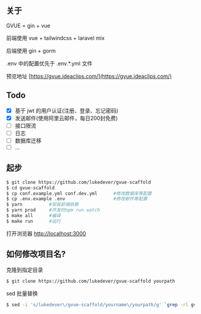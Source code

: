 ## 关于

GVUE = gin + vue

前端使用 vue + tailwindcss + laravel mix

后端使用 gin + gorm

.env 中的配置优先于 .env.*.yml 文件

预览地址 [https://gvue.ideaclips.com/](https://gvue.ideaclips.com/)

## Todo

- [x] 基于 jwt 的用户认证(注册、登录、忘记密码)
- [x] 发送邮件(使用阿里云邮件，每日200封免费)
- [ ] 接口限流
- [ ] 日志
- [ ] 数据库迁移
- [ ] ...

## 起步

```sh
$ git clone https://github.com/lukedever/gvue-scaffold
$ cd gvue-scaffold
$ cp conf.example.yml conf.dev.yml      #修改数据库等配置
$ cp .env.example .env                  #修改邮件等配置
$ yarn          #安装前端依赖
$ yarn prod     #开发时npm run watch
$ make all      #编译
$ make run      #运行
```

打开浏览器 [http://localhost:3000](http://localhost:3000)

## 如何修改项目名?

克隆到指定目录

```sh
$ git clone https://github.com/lukedever/gvue-scaffold yourpath
```

sed 批量替换

```sh
$ sed -i 's/lukedever\/gvue-scaffold/yourname\/yourpath/g' `grep -rl gvue-scaffold yourpath/`
```